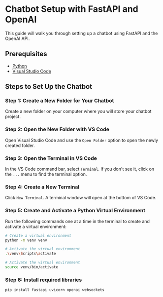 # Chatbot Setup with FastAPI and OpenAI

This guide will walk you through setting up a chatbot using FastAPI and the OpenAI API. 

## Prerequisites

- [Python](https://www.python.org/downloads/)
- [Visual Studio Code](https://code.visualstudio.com/)

## Steps to Set Up the Chatbot

### Step 1: Create a New Folder for Your Chatbot

Create a new folder on your computer where you will store your chatbot project.

### Step 2: Open the New Folder with VS Code

Open Visual Studio Code and use the `Open Folder` option to open the newly created folder.

### Step 3: Open the Terminal in VS Code

In the VS Code command bar, select `Terminal`. If you don't see it, click on the `...` menu to find the terminal option.

### Step 4: Create a New Terminal

Click `New Terminal`. A terminal window will open at the bottom of VS Code.

### Step 5: Create and Activate a Python Virtual Environment

Run the following commands one at a time in the terminal to create and activate a virtual environment:

```bash
# Create a virtual environment
python -m venv venv

# Activate the virtual environment
.\venv\Scripts\activate

# Activate the virtual environment
source venv/bin/activate
```
### Step 6: Install required libraries
```bash
pip install fastapi uvicorn openai websockets
```
